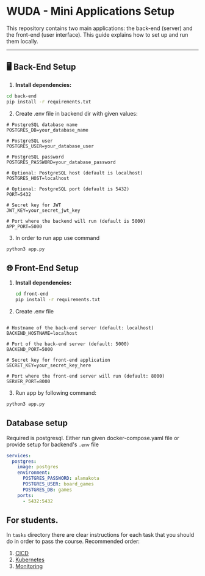 # WUDA - Mini Applications Setup

This repository contains two main applications: the back-end (server) and the front-end (user interface). This guide explains how to set up and run them locally.

---

## 🖥️ Back-End Setup

1. **Install dependencies:**
```bash
cd back-end
pip install -r requirements.txt
```
2. Create .env file in backend dir with given values:


```.env
# PostgreSQL database name
POSTGRES_DB=your_database_name

# PostgreSQL user
POSTGRES_USER=your_database_user

# PostgreSQL password
POSTGRES_PASSWORD=your_database_password

# Optional: PostgreSQL host (default is localhost)
POSTGRES_HOST=localhost

# Optional: PostgreSQL port (default is 5432)
PORT=5432

# Secret key for JWT
JWT_KEY=your_secret_jwt_key

# Port where the backend will run (default is 5000)
APP_PORT=5000

```

3. In order to run app use command
``` bash
python3 app.py
```

## 🌐 Front-End Setup

1. **Install dependencies:**
   ```bash
   cd front-end
   pip install -r requirements.txt

2. Create .env file

```.env

# Hostname of the back-end server (default: localhost)
BACKEND_HOSTNAME=localhost

# Port of the back-end server (default: 5000)
BACKEND_PORT=5000

# Secret key for front-end application
SECRET_KEY=your_secret_key_here

# Port where the front-end server will run (default: 8000)
SERVER_PORT=8000
```

3. Run app by following command:


```bash
python3 app.py
```

## Database setup
Required is postgresql. Either run given docker-compose.yaml file or provide setup for backend's `.env` file


```yaml
services:
  postgres:
    image: postgres
    environment:
      POSTGRES_PASSWORD: alamakota
      POSTGRES_USER: board_games
      POSTGRES_DB: games
    ports:
      - 5432:5432
```

## For students.
In `tasks` directory there are clear instructions for each task that you should do in order to pass the course.
Recommended order:
1. [CICD](./tasks/CICD.md)
2. [Kubernetes](./tasks/kubernetes.md)
3. [Monitoring](./tasks/monitoring.md)

